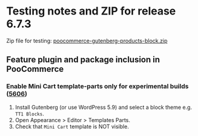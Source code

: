 # Testing notes and ZIP for release 6.7.3

Zip file for testing: [poocommerce-gutenberg-products-block.zip](https://github.com/poocommerce/poocommerce-gutenberg-products-block/files/7924587/poocommerce-gutenberg-products-block.zip)

## Feature plugin and package inclusion in PooCommerce

### Enable Mini Cart template-parts only for experimental builds ([5606](https://github.com/poocommerce/poocommerce-gutenberg-products-block/pull/5606))

1. Install Gutenberg (or use WordPress 5.9) and select a block theme e.g. `TT1 Blocks`.
2. Open Appearance > Editor > Templates Parts.
3. Check that `Mini Cart` template is NOT visible.
